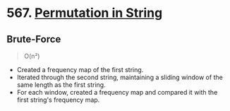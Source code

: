 # 567. [Permutation in String](https://leetcode.com/problems/permutation-in-string/)

## Brute-Force 
> O(n²)
- Created a frequency map of the first string.
- Iterated through the second string, maintaining a sliding window of the same length as the first string.
- For each window, created a frequency map and compared it with the first string's frequency map.